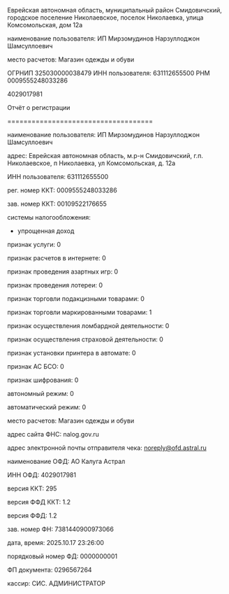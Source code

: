 Еврейская автономная область, муниципальный район Смидовичский, городское поселение Николаевское, поселок Николаевка, улица Комсомольская, дом 12а

наименование пользователя: ИП Мирзомудинов Нарзуллоджон Шамсуллоевич


место расчетов: Магазин одежды и обуви

ОГРНИП 325030000038479
ИНН пользователя: 631112655500
РНМ 0009555248033286

4029017981

Отчёт о регистрации

====================================

наименование пользователя: ИП Мирзомудинов Нарзуллоджон Шамсуллоевич

адрес: Еврейская автономная область, м.р-н Смидовичский, г.п. Николаевское, п Николаевка, ул Комсомольская, д. 12а

ИНН пользователя: 631112655500

рег. номер ККТ: 0009555248033286

зав. номер ККТ: 00109522176655

системы налогообложения:

- упрощенная доход

признак услуги: 0

признак расчетов в интернете: 0

признак проведения азартных игр: 0

признак проведения лотереи: 0

признак торговли подакцизными товарами: 0

признак торговли маркированными товарами: 1

признак осуществления ломбардной деятельности: 0

признак осуществления страховой деятельности: 0

признак установки принтера в автомате: 0

признак АС БСО: 0

признак шифрования: 0

автономный режим: 0

автоматический режим: 0

место расчетов: Магазин одежды и обуви

адрес сайта ФНС: nalog.gov.ru

адрес электронной почты отправителя чека: noreply@ofd.astral.ru

наименование ОФД: АО Калуга Астрал

ИНН ОФД: 4029017981

версия ККТ: 295

версия ФФД ККТ: 1.2

версия ФФД: 1.2

зав. номер ФН: 7381440900973066

дата, время: 2025.10.17 23:26:00

порядковый номер ФД: 0000000001

ФП документа: 0296567264

кассир: СИС. АДМИНИСТРАТОР

